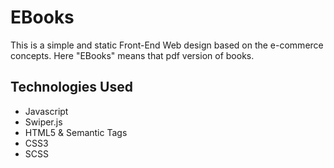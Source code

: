 # EBooks
This is a simple and static Front-End Web design based on the e-commerce concepts. Here "EBooks" means that pdf version of books.

## Technologies Used
- Javascript
- Swiper.js
- HTML5 & Semantic Tags
- CSS3
- SCSS
